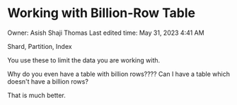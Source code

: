 # Working with Billion-Row Table

Owner: Asish Shaji Thomas
Last edited time: May 31, 2023 4:41 AM

Shard, Partition, Index 

You use these to limit the data you are working with.

Why do you even have a table with billion rows???? Can I have a table which doesn't have a billion rows?

That is much better.